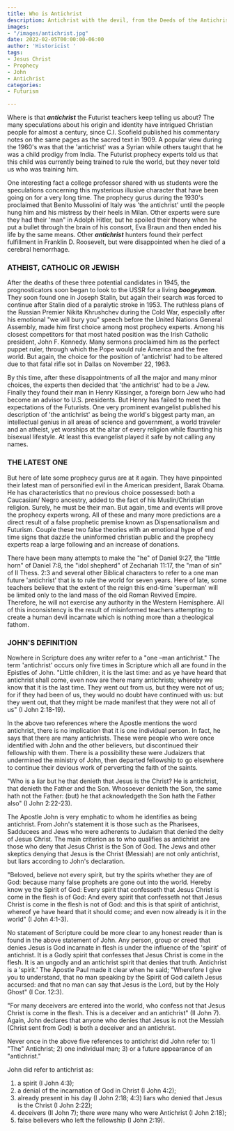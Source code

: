 ```yaml
---
title: Who is Antichrist
description: Antichrist with the devil, from the Deeds of the Antichrist
images:
- "/images/antichrist.jpg"
date: 2022-02-05T00:00:00-06:00
author: 'Historicist '
tags:
- Jesus Christ
- Prophecy
- John
- Antichrist
categories:
- Futurism

---
```

Where is that **_antichrist_** the Futurist teachers keep telling us about? The many speculations about his origin and identity have intrigued Christian people for almost a century, since C.I. Scofield published his commentary notes on the same pages as the sacred text in 1909. A popular view during the 1960's was that the 'antichrist' was a Syrian while others taught that he was a child prodigy from India. The Futurist prophecy experts told us that this child was currently being trained to rule the world, but they never told us who was training him.

One interesting fact a college professor shared with us students were the speculations concerning this mysterious illusive character that have been going on for a very long time. The prophecy gurus during the 1930's proclaimed that Benito Mussolini of Italy was 'the antichrist' until the people hung him and his mistress by their heels in Milan. Other experts were sure they had their 'man" in Adolph Hitler, but he spoiled their theory when he put a bullet through the brain of his consort, Eva Braun and then ended his life by the same means. Other **_antichrist_** hunters found their perfect fulfillment in Franklin D. Roosevelt, but were disappointed when he died of a cerebral hemorrhage.

### ATHEIST, CATHOLIC OR JEWISH

After the deaths of these three potential candidates in 1945, the prognosticators soon began to look to the USSR for a living **_boogeyman_**. They soon found one in Joseph Stalin, but again their search was forced to continue after Stalin died of a paralytic stroke in 1953. The ruthless plans of the Russian Premier Nikita Khrushchev during the Cold War, especially after his emotional "we will bury you" speech before the United Nations General Assembly, made him first choice among most prophecy experts. Among his closest competitors for that most hated position was the Irish Catholic president, John F. Kennedy. Many sermons proclaimed him as the perfect puppet ruler, through which the Pope would rule America and the free world. But again, the choice for the position of 'antichrist' had to be altered due to that fatal rifle sot in Dallas on November 22, 1963.

By this time, after these disappointments of all the major and many minor choices, the experts then decided that 'the antichrist' had to be a Jew. Finally they found their man in Henry Kissinger, a foreign born Jew who had become an advisor to U.S. presidents. But Henry has failed to meet the expectations of the Futurists. One very prominent evangelist published his description of 'the antichrist' as being the world's biggest party man, an intellectual genius in all areas of science and government, a world traveler and an atheist, yet worships at the altar of every religion while flaunting his bisexual lifestyle. At least this evangelist played it safe by not calling any names.

### THE LATEST ONE

But here of late some prophecy gurus are at it again. They have pinpointed their latest man of personified evil in the American president, Barak Obama. He has characteristics that no previous choice possessed: both a Caucasian/ Negro ancestry, added to the fact of his Muslin/Christian religion. Surely, he must be their man. But again, time and events will prove the prophecy experts wrong. All of these and many more predictions are a direct result of a false prophetic premise known as Dispensationalism and Futurism. Couple these two false theories with an emotional hype of end time signs that dazzle the uninformed christian public and the prophecy experts reap a large following and an increase of donations.

There have been many attempts to make the "he" of Daniel 9:27, the "little horn" of Daniel 7:8, the "idol shepherd" of Zechariah 11:17, the "man of sin" of II Thess. 2:3 and several other Biblical characters to refer to a one man future 'antichrist' that is to rule the world for seven years. Here of late, some teachers believe that the extent of the reign this end-time 'superman' will be limited only to the land mass of the old Roman Revived Empire. Therefore, he will not exercise any authority in the Western Hemisphere. All of this inconsistency is the result of misinformed teachers attempting to create a human devil incarnate which is nothing more than a theological fathom.

### JOHN'S DEFINITION

Nowhere in Scripture does any writer refer to a "one –man antichrist." The term 'antichrist' occurs only five times in Scripture which all are found in the Epistles of John. "Little children, it is the last time: and as ye have heard that antichrist shall come, even now are there many antichrists; whereby we know that it is the last time. They went out from us, but they were not of us; for if they had been of us, they would no doubt have continued with us: but they went out, that they might be made manifest that they were not all of us" (I John 2:18-19).

In the above two references where the Apostle mentions the word antichrist, there is no implication that it is one individual person. In fact, he says that there are many antichrists. These were people who were once identified with John and the other believers, but discontinued their fellowship with them. There is a possibility these were Judaizers that undermined the ministry of John, then departed fellowship to go elsewhere to continue their devious work of perverting the faith of the saints.

"Who is a liar but he that denieth that Jesus is the Christ? He is antichrist, that denieth the Father and the Son. Whosoever denieth the Son, the same hath not the Father: (but) he that acknowledgeth the Son hath the Father also" (I John 2:22-23).

The Apostle John is very emphatic to whom he identifies as being antichrist. From John's statement it is those such as the Pharisees, Sadducees and Jews who were adherents to Judaism that denied the deity of Jesus Christ. The main criterion as to who qualifies as antichrist are those who deny that Jesus Christ is the Son of God. The Jews and other skeptics denying that Jesus is the Christ (Messiah) are not only antichrist, but liars according to John's declaration.

"Beloved, believe not every spirit, but try the spirits whether they are of God: because many false prophets are gone out into the world. Hereby know ye the Spirit of God: Every spirit that confesseth that Jesus Christ is come in the flesh is of God: And every spirit that confesseth not that Jesus Christ is come in the flesh is not of God: and this is that spirit of antichrist, whereof ye have heard that it should come; and even now already is it in the world" (I John 4:1-3).

No statement of Scripture could be more clear to any honest reader than is found in the above statement of John. Any person, group or creed that denies Jesus is God incarnate in flesh is under the influence of the 'spirit' of antichrist. It is a Godly spirit that confesses that Jesus Christ is come in the flesh. It is an ungodly and an antichrist spirit that denies that truth. Antichrist is a 'spirit.' The Apostle Paul made it clear when he said; "Wherefore I give you to understand, that no man speaking by the Spirit of God calleth Jesus accursed: and that no man can say that Jesus is the Lord, but by the Holy Ghost" (I Cor. 12:3).

"For many deceivers are entered into the world, who confess not that Jesus Christ is come in the flesh. This is a deceiver and an antichrist" (II John 7). Again, John declares that anyone who denies that Jesus is not the Messiah (Christ sent from God) is both a deceiver and an antichrist.

Never once in the above five references to antichrist did John refer to: 1) "The" Antichrist; 2) one individual man; 3) or a future appearance of an "antichrist."

John did refer to antichrist as:

1. a spirit (I John 4:3);
2. a denial of the incarnation of God in Christ (I John 4:2);
3. already present in his day (I John 2:18; 4:3) liars who denied that Jesus is the Christ (I John 2:22);
4. deceivers (II John 7); there were many who were Antichrist (I John 2:18);
5. false believers who left the fellowship (I John 2:19).